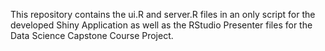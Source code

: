 This repository contains the ui.R and server.R files in an only script for the developed Shiny Application as well as the RStudio Presenter files for the Data Science Capstone Course Project.
